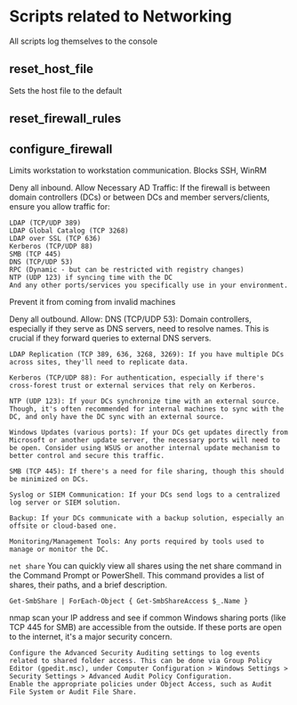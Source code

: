 # Scripts related to Networking
All scripts log themselves to the console

## reset_host_file
Sets the host file to the default

## reset_firewall_rules


## configure_firewall
Limits workstation to workstation communication. Blocks SSH, WinRM

Deny all inbound.
Allow Necessary AD Traffic: If the firewall is between domain controllers (DCs) or between DCs and member servers/clients, ensure you allow traffic for:

    LDAP (TCP/UDP 389)
    LDAP Global Catalog (TCP 3268)
    LDAP over SSL (TCP 636)
    Kerberos (TCP/UDP 88)
    SMB (TCP 445)
    DNS (TCP/UDP 53)
    RPC (Dynamic - but can be restricted with registry changes)
    NTP (UDP 123) if syncing time with the DC
    And any other ports/services you specifically use in your environment.

Prevent it from coming from invalid machines

Deny all outbound. Allow:
    DNS (TCP/UDP 53): Domain controllers, especially if they serve as DNS servers, need to resolve names. This is crucial if they forward queries to external DNS servers.

    LDAP Replication (TCP 389, 636, 3268, 3269): If you have multiple DCs across sites, they'll need to replicate data.

    Kerberos (TCP/UDP 88): For authentication, especially if there's cross-forest trust or external services that rely on Kerberos.

    NTP (UDP 123): If your DCs synchronize time with an external source. Though, it's often recommended for internal machines to sync with the DC, and only have the DC sync with an external source.

    Windows Updates (various ports): If your DCs get updates directly from Microsoft or another update server, the necessary ports will need to be open. Consider using WSUS or another internal update mechanism to better control and secure this traffic.

    SMB (TCP 445): If there's a need for file sharing, though this should be minimized on DCs.

    Syslog or SIEM Communication: If your DCs send logs to a centralized log server or SIEM solution.

    Backup: If your DCs communicate with a backup solution, especially an offsite or cloud-based one.

    Monitoring/Management Tools: Any ports required by tools used to manage or monitor the DC.

`net share` You can quickly view all shares using the net share command in the Command Prompt or PowerShell. This command provides a list of shares, their paths, and a brief description.

`Get-SmbShare | ForEach-Object { Get-SmbShareAccess $_.Name }`

nmap scan your IP address and see if common Windows sharing ports (like TCP 445 for SMB) are accessible from the outside. If these ports are open to the internet, it's a major security concern.

    Configure the Advanced Security Auditing settings to log events related to shared folder access. This can be done via Group Policy Editor (gpedit.msc), under Computer Configuration > Windows Settings > Security Settings > Advanced Audit Policy Configuration.
    Enable the appropriate policies under Object Access, such as Audit File System or Audit File Share.
